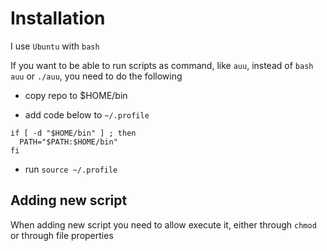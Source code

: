# Installation

I use `Ubuntu` with `bash`

If you want to be able to run scripts as command, like `auu`, instead of `bash auu` or `./auu`, you need to do the following

- copy repo to $HOME/bin

- add code below to `~/.profile`

```shell
if [ -d "$HOME/bin" ] ; then
  PATH="$PATH:$HOME/bin"
fi
```

- run `source ~/.profile`

## Adding new script

When adding new script you need to allow execute it, either through `chmod` or through file properties



